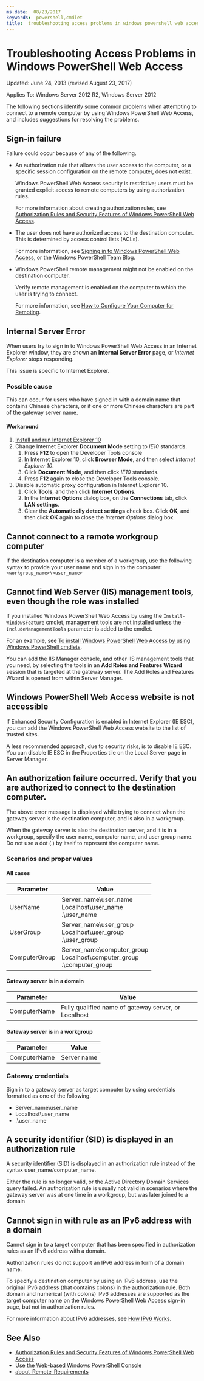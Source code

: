 ```yaml
---
ms.date:  08/23/2017
keywords:  powershell,cmdlet
title:  troubleshooting access problems in windows powershell web access
---
```


# Troubleshooting Access Problems in Windows PowerShell Web Access

Updated: June 24, 2013 (revised August 23, 2017)

Applies To: Windows Server 2012 R2, Windows Server 2012

The following sections identify some common problems when
attempting to connect to a remote computer
by using Windows PowerShell Web Access,
and includes suggestions for resolving the problems.

## Sign-in failure

Failure could occur because of any of the following.

- An authorization rule that allows the user access to the computer, or a specific session configuration on the remote computer, does not exist.

  Windows PowerShell Web Access security is restrictive; users must be granted explicit access to remote computers by using authorization rules.

  For more information about creating authorization rules, see [Authorization Rules and Security Features of Windows PowerShell Web Access](authorization-rules-and-security-features-of-windows-powershell-web-access.md).

- The user does not have authorized access to the destination computer. This is determined by access control lists (ACLs).

  For more information, see [Signing in to Windows PowerShell Web Access](use-the-web-based-windows-powershell-console.md#signing-in-to-windows-powershell-web-access), or the Windows PowerShell Team Blog.

- Windows PowerShell remote management might not be enabled on the destination computer.

  Verify remote management is enabled on the computer to which the user is trying to connect.

  For more information, see [How to Configure Your Computer for Remoting](https://docs.microsoft.com/powershell/module/microsoft.powershell.core/about/about_remote_requirements#how-to-configure-your-computer-for-remoting).

## Internal Server Error

When users try to sign in to Windows PowerShell Web Access in an Internet
Explorer window, they are shown an **Internal Server Error** page,
or *Internet Explorer* stops responding.

This issue is specific to Internet Explorer.

### Possible cause

This can occur for users who have signed in with a domain name that contains
Chinese characters, or if one or more Chinese characters are part of the
gateway server name.

#### Workaround

1. [Install and run Internet Explorer 10](https://ie.microsoft.com/testdrive/info/downloads/Default.html)
1. Change Internet Explorer **Document Mode** setting to *IE10* standards.
   1. Press **F12** to open the Developer Tools console
   1. In Internet Explorer 10, click **Browser Mode**, and then select *Internet Explorer 10*.
   1. Click **Document Mode**, and then click *IE10* standards.
   1. Press **F12** again to close the Developer Tools console.
1. Disable automatic proxy configuration in Internet Explorer 10.
   1. Click **Tools**, and then click **Internet Options**.
   1. In the **Internet Options** dialog box, on the **Connections** tab, click **LAN settings**.
   1. Clear the **Automatically detect settings** check box. Click **OK**, and then click **OK** again to close the *Internet Options* dialog box.

## Cannot connect to a remote workgroup computer

If the destination computer is a member of a workgroup, use the following syntax to provide your user name and sign in to the computer: `<workgroup_name>\<user_name>`

## Cannot find Web Server (IIS) management tools, even though the role was installed

If you installed Windows PowerShell Web Access by using the
`Install-WindowsFeature` cmdlet,
management tools are not installed unless the `-IncludeManagementTools`
parameter is added to the cmdlet.

For an example, see [To install Windows PowerShell Web Access by using Windows PowerShell cmdlets](install-and-use-windows-powershell-web-access.md#to-install-windows-powershell-web-access-by-using-windows-powershell-cmdlets).

You can add the IIS Manager console,
and other IIS management tools that you need,
by selecting the tools in an **Add Roles and Features Wizard** session that
is targeted at the gateway server.
The Add Roles and Features Wizard is opened from within Server Manager.

## Windows PowerShell Web Access website is not accessible

If Enhanced Security Configuration is enabled in Internet Explorer (IE ESC),
you can add the Windows PowerShell Web Access website to the list of trusted
sites.

A less recommended approach, due to security risks, is to disable IE ESC.
You can disable IE ESC in the Properties tile on the Local Server page in
Server Manager.

## An authorization failure occurred. Verify that you are authorized to connect to the destination computer.

The above error message is displayed while trying to connect when the
gateway server is the destination computer, and is also in a workgroup.

When the gateway server is also the destination server,
and it is in a workgroup, specify the user name, computer name,
and user group name.
Do not use a dot (.) by itself to represent the computer name.

### Scenarios and proper values

#### All cases

Parameter | Value
-- | --
UserName | Server\_name\\user\_name<br/>Localhost\\user\_name<br/>.\\user\_name
UserGroup | Server\_name\\user\_group<br/>Localhost\\user\_group<br/>.\\user\_group
ComputerGroup | Server\_name\\computer\_group<br/>Localhost\\computer\_group<br/>.\\computer\_group

#### Gateway server is in a domain

Parameter | Value
-- | --
ComputerName | Fully qualified name of gateway server, or Localhost

#### Gateway server is in a workgroup

Parameter | Value
-- | --
ComputerName | Server name

### Gateway credentials

Sign in to a gateway server as target computer by using credentials
formatted as one of the following.

- Server\_name\\user\_name
- Localhost\\user\_name
- .\\user\_name

## A security identifier (SID) is displayed in an authorization rule

A security identifier (SID) is displayed in an authorization rule instead
of the syntax user\_name/computer\_name.

Either the rule is no longer valid, or the Active Directory Domain Services
query failed.
An authorization rule is usually not valid in scenarios where the gateway
server was at one time in a workgroup, but was later joined to a domain

## Cannot sign in with rule as an IPv6 address with a domain

Cannot sign in to a target computer that has been specified in authorization
rules as an IPv6 address with a domain.

Authorization rules do not support an IPv6 address in form of a domain name.

To specify a destination computer by using an IPv6 address,
use the original IPv6 address (that contains colons) in the authorization
rule.
Both domain and numerical (with colons) IPv6 addresses are supported as the
target computer name on the Windows PowerShell Web Access sign-in page,
but not in authorization rules.

For more information about IPv6 addresses, see [How IPv6 Works](https://technet.microsoft.com/library/cc781672(v=ws.10).aspx).

## See Also

- [Authorization Rules and Security Features of Windows PowerShell Web Access](https://technet.microsoft.com/library/dn282394(v=ws.11).aspx)
- [Use the Web-based Windows PowerShell Console](https://technet.microsoft.com/library/hh831417(v=ws.11).aspx)
- [about_Remote_Requirements](https://docs.microsoft.com/powershell/module/microsoft.powershell.core/about/about_remote_requirements)